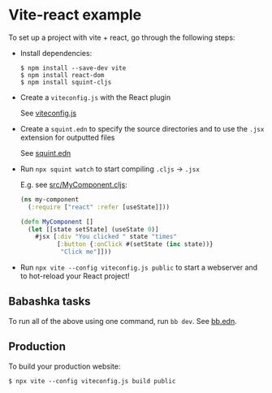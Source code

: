# Vite-react example

To set up a project with vite + react, go through the following steps:

- Install dependencies:

  ```
  $ npm install --save-dev vite
  $ npm install react-dom
  $ npm install squint-cljs
  ```

- Create a `viteconfig.js` with the React plugin

  See [viteconfig.js](viteconfig.js)

- Create a `squint.edn` to specify the source directories and to use the `.jsx`
  extension for outputted files

  See [squint.edn](squint.edn)

- Run `npx squint watch` to start compiling `.cljs` -> `.jsx`

  E.g. see [src/MyComponent.cljs](src/MyComponent.cljs):

  ``` clojure
  (ns my-component
    (:require ["react" :refer [useState]]))

  (defn MyComponent []
    (let [[state setState] (useState 0)]
      #jsx [:div "You clicked " state "times"
            [:button {:onClick #(setState (inc state))}
             "Click me"]]))
  ```

- Run `npx vite --config viteconfig.js public` to start a webserver and to hot-reload your React project!

## Babashka tasks

To run all of the above using one command, run `bb dev`. See [bb.edn](bb.edn).

## Production

To build your production website:

```
$ npx vite --config viteconfig.js build public
```
